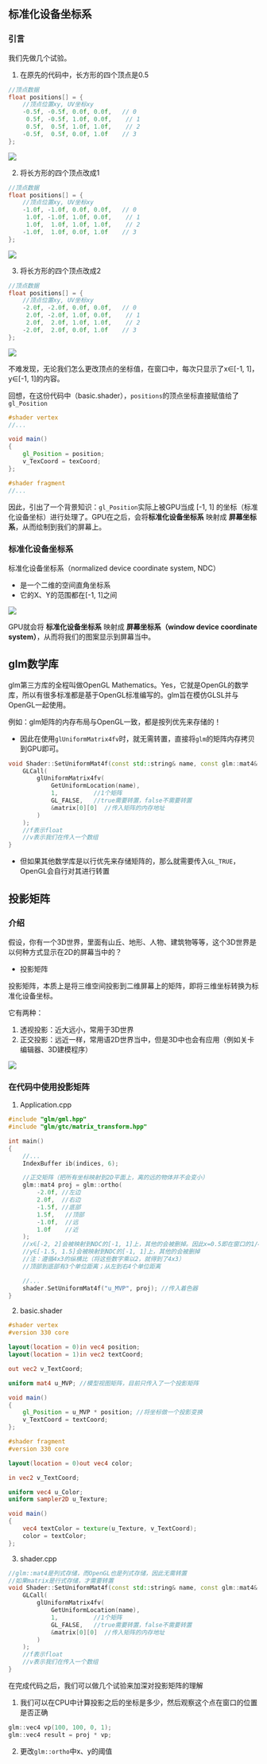 
## 标准化设备坐标系

### 引言
我们先做几个试验。

1. 在原先的代码中，长方形的四个顶点是0.5
```cpp
//顶点数据
float positions[] = {
    //顶点位置xy, UV坐标xy
    -0.5f, -0.5f, 0.0f, 0.0f,   // 0
     0.5f, -0.5f, 1.0f, 0.0f,    // 1
     0.5f,  0.5f, 1.0f, 1.0f,    // 2
    -0.5f,  0.5f, 0.0f, 1.0f    // 3
};
```
![](image/%E7%BB%99%E9%80%8F%E6%98%8E%E5%9B%BE%E7%89%87%E8%AE%BE%E7%BD%AE%E6%B7%B7%E5%90%88.jpg)

2. 将长方形的四个顶点改成1
```cpp
//顶点数据
float positions[] = {
    //顶点位置xy, UV坐标xy
    -1.0f, -1.0f, 0.0f, 0.0f,   // 0
     1.0f, -1.0f, 1.0f, 0.0f,    // 1
     1.0f,  1.0f, 1.0f, 1.0f,    // 2
    -1.0f,  1.0f, 0.0f, 1.0f    // 3
};
```
![](image/%E9%95%BF%E6%96%B9%E5%BD%A2%E5%9D%90%E6%A0%87%EF%BC%881%E4%B8%8E-1%EF%BC%89.jpg)

3. 将长方形的四个顶点改成2
```cpp
//顶点数据
float positions[] = {
    //顶点位置xy, UV坐标xy
    -2.0f, -2.0f, 0.0f, 0.0f,   // 0
     2.0f, -2.0f, 1.0f, 0.0f,    // 1
     2.0f,  2.0f, 1.0f, 1.0f,    // 2
    -2.0f,  2.0f, 0.0f, 1.0f    // 3
};
```
![](image/%E9%95%BF%E6%96%B9%E5%BD%A2%E5%9D%90%E6%A0%87%EF%BC%882%E4%B8%8E-2%EF%BC%89.jpg)

不难发现，无论我们怎么更改顶点的坐标值，在窗口中，每次只显示了x∈[-1, 1]，y∈[-1, 1]的内容。

回想，在这份代码中（basic.shader），`positions`的顶点坐标直接赋值给了`gl_Position`
```glsl
#shader vertex
//...

void main()
{
	gl_Position = position;
	v_TexCoord = texCoord;
};

#shader fragment
//...
```

因此，引出了一个背景知识：`gl_Position`实际上被GPU当成 [-1, 1] 的坐标（标准化设备坐标）进行处理了。GPU在之后，会将**标准化设备坐标系** 映射成 **屏幕坐标系**，从而绘制到我们的屏幕上。

### 标准化设备坐标系

标准化设备坐标系（normalized device coordinate system, NDC）

- 是一个二维的空间直角坐标系
- 它的X、Y的范围都在[-1, 1]之间

![](image/%E6%A0%87%E5%87%86%E5%8C%96%E8%AE%BE%E5%A4%87%E5%9D%90%E6%A0%87.png)

GPU就会将 **标准化设备坐标系** 映射成 **屏幕坐标系（window device coordinate system）**，从而将我们的图案显示到屏幕当中。

## glm数学库

glm第三方库的全程叫做OpenGL Mathematics。Yes，它就是OpenGL的数学库，所以有很多标准都是基于OpenGL标准编写的。glm旨在模仿GLSL并与OpenGL一起使用。

例如：glm矩阵的内存布局与OpenGL一致，都是按列优先来存储的！

- 因此在使用`glUniformMatrix4fv`时，就无需转置，直接将`glm`的矩阵内存拷贝到GPU即可。

```cpp
void Shader::SetUniformMat4f(const std::string& name, const glm::mat4& matrix) {
    GLCall(
        glUniformMatrix4fv(
            GetUniformLocation(name),
            1,          //1个矩阵
            GL_FALSE,   //true需要转置，false不需要转置
            &matrix[0][0]  //传入矩阵的内存地址
        )
    );
    //f表示float
    //v表示我们在传入一个数组    
}
```

- 但如果其他数学库是以行优先来存储矩阵的，那么就需要传入`GL_TRUE`，OpenGL会自行对其进行转置

## 投影矩阵

### 介绍

假设，你有一个3D世界，里面有山丘、地形、人物、建筑物等等，这个3D世界是以何种方式显示在2D的屏幕当中的？

- 投影矩阵

投影矩阵，本质上是将三维空间投影到二维屏幕上的矩阵，即将三维坐标转换为标准化设备坐标。

它有两种：

1. 透视投影：近大远小，常用于3D世界
2. 正交投影：远近一样，常用语2D世界当中，但是3D中也会有应用（例如关卡编辑器、3D建模程序）

![](image/%E6%8A%95%E5%BD%B1.jpg)

### 在代码中使用投影矩阵

1. Application.cpp
```cpp
#include "glm/gml.hpp"
#include "glm/gtc/matrix_transform.hpp"

int main()
{
    //...
    IndexBuffer ib(indices, 6);

    //正交矩阵（把所有坐标映射到2D平面上，离的远的物体并不会变小）
    glm::mat4 proj = glm::ortho(
        -2.0f, //左边
        2.0f,  //右边
        -1.5f, //底部
        1.5f,   //顶部
        -1.0f,  //远
        1.0f    //近
    );
    //x∈[-2, 2]会被映射到NDC的[-1, 1]上，其他的会被删掉。因此x=0.5即在窗口的1/4处
    //y∈[-1.5, 1.5]会被映射到NDC的[-1, 1]上，其他的会被删掉
    //注：遵循4x3的纵横比（将这些数字乘以2，就得到了4x3）
    //顶部到底部有3个单位距离；从左到右4个单位距离

    //...
    shader.SetUniformMat4f("u_MVP", proj); //传入着色器
}

```

2. basic.shader
```glsl
#shader vertex
#version 330 core

layout(location = 0)in vec4 position;
layout(location = 1)in vec2 textCoord;

out vec2 v_TextCoord;

uniform mat4 u_MVP; //模型视图矩阵，目前只传入了一个投影矩阵

void main()
{
	gl_Position = u_MVP * position; //将坐标做一个投影变换
	v_TextCoord = textCoord;
};

#shader fragment
#version 330 core

layout(location = 0)out vec4 color;

in vec2 v_TextCoord;

uniform vec4 u_Color;
uniform sampler2D u_Texture;

void main()
{
	vec4 textColor = texture(u_Texture, v_TextCoord);
	color = textColor;
};
```

3. shader.cpp
```cpp
//glm::mat4是列式存储，而OpenGL也是列式存储，因此无需转置
//如果matrix是行式存储，才需要转置
void Shader::SetUniformMat4f(const std::string& name, const glm::mat4& matrix) {
    GLCall(
        glUniformMatrix4fv(
            GetUniformLocation(name),
            1,          //1个矩阵
            GL_FALSE,   //true需要转置，false不需要转置
            &matrix[0][0]  //传入矩阵的内存地址
        )
    );
    //f表示float
    //v表示我们在传入一个数组    
}
```

在完成代码之后，我们可以做几个试验来加深对投影矩阵的理解

1. 我们可以在CPU中计算投影之后的坐标是多少，然后观察这个点在窗口的位置是否正确

```cpp
glm::vec4 vp(100, 100, 0, 1);
glm::vec4 result = proj * vp;
```

2. 更改`glm::ortho`中x、y的阈值